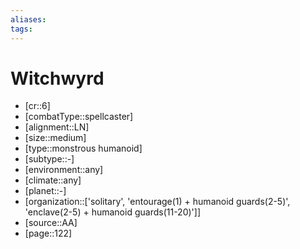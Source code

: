 ```yaml
---
aliases: 
tags: 
---
```


# Witchwyrd

- [cr::6]
- [combatType::spellcaster]
- [alignment::LN]
- [size::medium]
- [type::monstrous humanoid]
- [subtype::-]
- [environment::any]
- [climate::any]
- [planet::-]
- [organization::['solitary', 'entourage(1) + humanoid guards(2-5)', 'enclave(2-5) + humanoid guards(11-20)']]
- [source::AA]
- [page::122]
